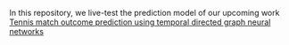 In this repository, we live-test the prediction model of our upcoming work [Tennis match outcome prediction using temporal directed graph neural networks](https://research-information.bris.ac.uk/en/publications/tennis-match-outcome-prediction-using-temporal-directed-graph-neu)
